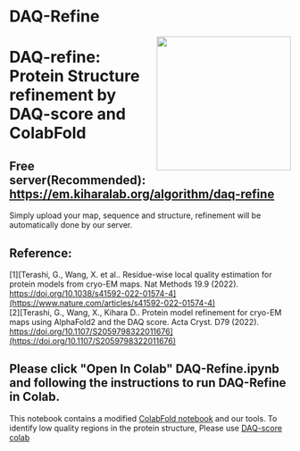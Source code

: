 # DAQ-Refine


<img src="https://user-images.githubusercontent.com/50850224/184964587-79a4e08d-4edd-4ef8-b69b-dfa8fe3b4804.png" align="right" style="height:240px">



# DAQ-refine: Protein Structure refinement by DAQ-score and ColabFold

## Free server(Recommended): https://em.kiharalab.org/algorithm/daq-refine
Simply upload your map, sequence and structure, refinement will be automatically done by our server.


## Reference:    
[1][Terashi, G., Wang, X. et al.. Residue-wise local quality estimation for protein models from cryo-EM maps. Nat Methods 19.9 (2022). https://doi.org/10.1038/s41592-022-01574-4](https://www.nature.com/articles/s41592-022-01574-4)   
[2][Terashi, G., Wang, X., Kihara D.. Protein model refinement for cryo-EM maps using AlphaFold2 and the DAQ
score. Acta Cryst. D79 (2022). https://doi.org/10.1107/S2059798322011676](https://doi.org/10.1107/S2059798322011676)   

## Please click "Open In Colab" DAQ-Refine.ipynb and following the instructions to run DAQ-Refine in Colab.
This notebook contains a modified [ColabFold notebook](https://colab.research.google.com/github/sokrypton/ColabFold/blob/main/AlphaFold2.ipynb) and our tools.
To identify low quality regions in the protein structure,
Please use [DAQ-score colab](https://colab.research.google.com/drive/1Q-Dj42QjVO8TCOLXMQBJlvm1zInxPkOu?usp=sharing)
